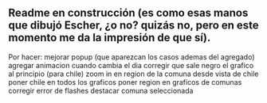 ## Readme en construcción (es como esas manos que dibujó Escher, ¿o no? quizás no, pero en este momento me da la impresión de que sí).

Por hacer:
mejorar popup (que aparezcan los casos ademas del agregado)
agregar animacion cuando cambia el dia
corregir que sale negro el grafico al principio (para chile)
zoom in en region de la comuna desde vista de chile
poner chile en todos los graficos
poner region en graficos de comunas
corregir error de flashes
destacar comuna seleccionada